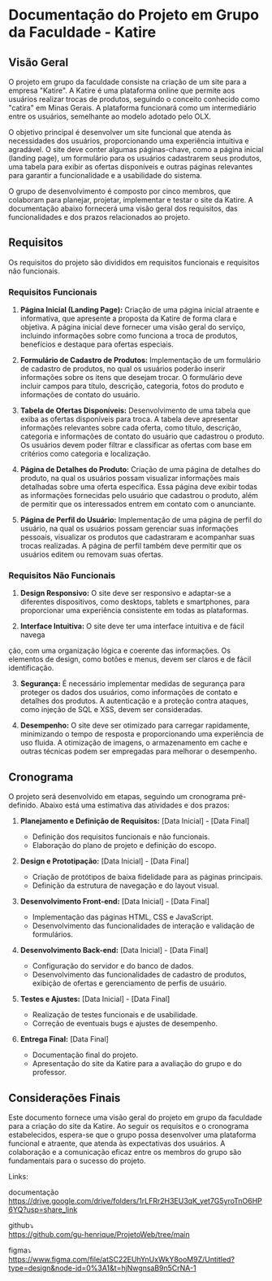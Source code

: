 # Documentação do Projeto em Grupo da Faculdade - Katire

## Visão Geral

O projeto em grupo da faculdade consiste na criação de um site para a empresa "Katire". A Katire é uma plataforma online que permite aos usuários realizar trocas de produtos, seguindo o conceito conhecido como "catira" em Minas Gerais. A plataforma funcionará como um intermediário entre os usuários, semelhante ao modelo adotado pelo OLX.

O objetivo principal é desenvolver um site funcional que atenda às necessidades dos usuários, proporcionando uma experiência intuitiva e agradável. O site deve conter algumas páginas-chave, como a página inicial (landing page), um formulário para os usuários cadastrarem seus produtos, uma tabela para exibir as ofertas disponíveis e outras páginas relevantes para garantir a funcionalidade e a usabilidade do sistema.

O grupo de desenvolvimento é composto por cinco membros, que colaboram para planejar, projetar, implementar e testar o site da Katire. A documentação abaixo fornecerá uma visão geral dos requisitos, das funcionalidades e dos prazos relacionados ao projeto.

## Requisitos

Os requisitos do projeto são divididos em requisitos funcionais e requisitos não funcionais.

### Requisitos Funcionais

1. **Página Inicial (Landing Page):** Criação de uma página inicial atraente e informativa, que apresente a proposta da Katire de forma clara e objetiva. A página inicial deve fornecer uma visão geral do serviço, incluindo informações sobre como funciona a troca de produtos, benefícios e destaque para ofertas especiais.

2. **Formulário de Cadastro de Produtos:** Implementação de um formulário de cadastro de produtos, no qual os usuários poderão inserir informações sobre os itens que desejam trocar. O formulário deve incluir campos para título, descrição, categoria, fotos do produto e informações de contato do usuário.

3. **Tabela de Ofertas Disponíveis:** Desenvolvimento de uma tabela que exiba as ofertas disponíveis para troca. A tabela deve apresentar informações relevantes sobre cada oferta, como título, descrição, categoria e informações de contato do usuário que cadastrou o produto. Os usuários devem poder filtrar e classificar as ofertas com base em critérios como categoria e localização.

4. **Página de Detalhes do Produto:** Criação de uma página de detalhes do produto, na qual os usuários possam visualizar informações mais detalhadas sobre uma oferta específica. Essa página deve exibir todas as informações fornecidas pelo usuário que cadastrou o produto, além de permitir que os interessados entrem em contato com o anunciante.

5. **Página de Perfil do Usuário:** Implementação de uma página de perfil do usuário, na qual os usuários possam gerenciar suas informações pessoais, visualizar os produtos que cadastraram e acompanhar suas trocas realizadas. A página de perfil também deve permitir que os usuários editem ou removam suas ofertas.

### Requisitos Não Funcionais

1. **Design Responsivo:** O site deve ser responsivo e adaptar-se a diferentes dispositivos, como desktops, tablets e smartphones, para proporcionar uma experiência consistente em todas as plataformas.

2. **Interface Intuitiva:** O site deve ter uma interface intuitiva e de fácil navega

ção, com uma organização lógica e coerente das informações. Os elementos de design, como botões e menus, devem ser claros e de fácil identificação.

3. **Segurança:** É necessário implementar medidas de segurança para proteger os dados dos usuários, como informações de contato e detalhes dos produtos. A autenticação e a proteção contra ataques, como injeção de SQL e XSS, devem ser consideradas.

4. **Desempenho:** O site deve ser otimizado para carregar rapidamente, minimizando o tempo de resposta e proporcionando uma experiência de uso fluida. A otimização de imagens, o armazenamento em cache e outras técnicas podem ser empregadas para melhorar o desempenho.

## Cronograma

O projeto será desenvolvido em etapas, seguindo um cronograma pré-definido. Abaixo está uma estimativa das atividades e dos prazos:

1. **Planejamento e Definição de Requisitos:** [Data Inicial] - [Data Final]
   - Definição dos requisitos funcionais e não funcionais.
   - Elaboração do plano de projeto e definição do escopo.

2. **Design e Prototipação:** [Data Inicial] - [Data Final]
   - Criação de protótipos de baixa fidelidade para as páginas principais.
   - Definição da estrutura de navegação e do layout visual.

3. **Desenvolvimento Front-end:** [Data Inicial] - [Data Final]
   - Implementação das páginas HTML, CSS e JavaScript.
   - Desenvolvimento das funcionalidades de interação e validação de formulários.

4. **Desenvolvimento Back-end:** [Data Inicial] - [Data Final]
   - Configuração do servidor e do banco de dados.
   - Desenvolvimento das funcionalidades de cadastro de produtos, exibição de ofertas e gerenciamento de perfis de usuário.

5. **Testes e Ajustes:** [Data Inicial] - [Data Final]
   - Realização de testes funcionais e de usabilidade.
   - Correção de eventuais bugs e ajustes de desempenho.

6. **Entrega Final:** [Data Final]
   - Documentação final do projeto.
   - Apresentação do site da Katire para a avaliação do grupo e do professor.

## Considerações Finais

Este documento fornece uma visão geral do projeto em grupo da faculdade para a criação do site da Katire. Ao seguir os requisitos e o cronograma estabelecidos, espera-se que o grupo possa desenvolver uma plataforma funcional e atraente, que atenda às expectativas dos usuários. A colaboração e a comunicação eficaz entre os membros do grupo são fundamentais para o sucesso do projeto.


Links:

documentação<br>
https://drive.google.com/drive/folders/1rLFRr2H3EU3qK_yet7G5yroTnO6HP6YQ?usp=share_link

github⤵️<br>
https://github.com/gu-henrique/ProjetoWeb/tree/main

figma⤵️<br>
https://www.figma.com/file/atSC22EUhYnUxWkY8ooM9Z/Untitled?type=design&node-id=0%3A1&t=hjNwgnsaB9n5CrNA-1

